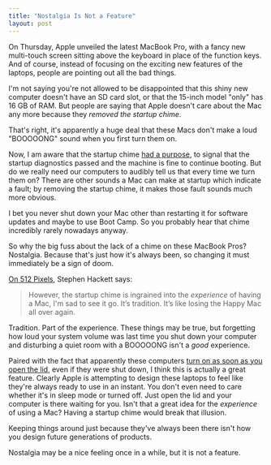 ```yaml
---
title: "Nostalgia Is Not a Feature"
layout: post
---
```


On Thursday, Apple unveiled the latest MacBook Pro, with a fancy new multi-touch
screen sitting above the keyboard in place of the function keys. And of course,
instead of focusing on the exciting new features of the laptops, people are
pointing out all the bad things.

I'm not saying you're not allowed to be disappointed that this shiny new computer
doesn't have an SD card slot, or that the 15-inch model "only" has 16 GB of RAM.
But people are saying that Apple doesn't care about the Mac any more because they
_removed the startup chime_.

That's right, it's apparently a huge deal that these Macs don't make a loud
"BOOOOONG" sound when you first turn them on.

Now, I am aware that the startup chime [had a purpose][chime], to signal that the
startup diagnostics passed and the machine is fine to continue booting. But do we
really need our computers to audibly tell us that every time we turn them on?
There are other sounds a Mac can make at startup which indicate a fault; by
removing the startup chime, it makes those fault sounds much more obvious.

I bet you never shut down your Mac other than restarting it for software updates
and maybe to use Boot Camp. So you probably hear that chime incredibly rarely
nowadays anyway.

So why the big fuss about the lack of a chime on these MacBook Pros? Nostalgia.
Because that's just how it's always been, so changing it must immediately be a
sign of doom.

[On 512 Pixels][512], Stephen Hackett says:

> However, the startup chime is ingrained into the _experience_ of having a Mac,
> I'm sad to see it go. It’s tradition. It’s like losing the Happy Mac all over again.

Tradition. Part of the experience. These things may be true, but forgetting how
loud your system volume was last time you shut down your computer and disturbing
a quiet room with a BOOOOONG isn't a _good_ experience.

Paired with the fact that apparently these computers
[turn on as soon as you open the lid][lid], even if they were shut down, I think
this is actually a great feature. Clearly Apple is attempting to design these
laptops to feel like they're always ready to use in an instant. You don't even
need to care whether it's in sleep mode or turned off. Just open the lid and your
computer is there waiting for you. Isn't that a great idea for the _experience_
of using a Mac? Having a startup chime would break that illusion.

Keeping things around just because they've always been there isn't how you design
future generations of products.

Nostalgia may be a nice feeling once in a while, but it is not a feature.


[chime]: https://en.m.wikipedia.org/wiki/Macintosh_startup
[512]: https://512pixels.net/2016/10/the-startup-chime-is-dead/
[lid]: https://youtu.be/kFolvM_uozU?t=10m40s
